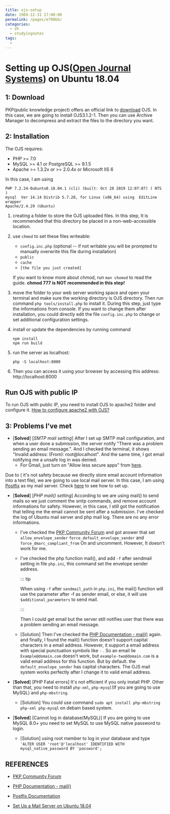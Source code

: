 ```yaml
---
title: ojs-setup
date: 1969-12-31 17:00:00
permalink: /pages/e790bb/
categories:
  - zh
  - studyingnotes
tags:
  - 
---
```

# Setting up OJS([Open Journal Systems]([https://pkp.sfu.ca/ojs/])) on Ubuntu 18.04





## 1: Download

PKP(public knowledge project) offers an official link to [download](https://pkp.sfu.ca/ojs/ojs_download/) OJS. In this case, we are going to install OJS3.1.2-1. Then you can use Archive Manager to decompress and extract the files to the directory you want.



## 2: Installation



The OJS requires:

* PHP >= 7.0
* MySQL >= 4.1 or PostgreSQL >= 9.1.5
* Apache >= 1.3.2x or >= 2.0.4x or Microsoft IIS 6

In this case, I am using

```shell
PHP 7.2.24-0ubuntu0.18.04.1 (cli) (built: Oct 28 2019 12:07:07) ( NTS )
mysql  Ver 14.14 Distrib 5.7.28, for Linux (x86_64) using  EditLine wrapper
Apache/2.4.29 (Ubuntu)
```

1. creating a folder to store the OJS uploaded files. In this step, It is recommended that this directory be placed in a non-web-accessible location.

2. use `chmod` to set these files writeable:

   - `config.inc.php` (optional -- if not writable you will be prompted
     to manually overwrite this file during installation)
   - `public`
   - `cache`
   - `[the file you just created]`

   If you want to know more about chmod, run `man chomod` to read the guide. **chmod 777 is NOT recommended in this step!**

3. move the folder to your web server working space and open your terminal and make sure the working directory is OJS directory. Then run command `php tools/install.php` to install it. During this step, just type the informations from console. If you want to change them after installation, you could directly edit the file `config.inc.php` to change or set additional configuration settings.

4. install or update the dependencies by running command

    ```shell
   npm install
   npm run build
    ```

5. run the server as localhost:

   `php -S localhost:8000  `

6. Then you can access it using your browser by accessing this address: http://localhost:8000

## Run OJS with public IP
To run OJS with public IP, you need to install OJS to apache2 folder and configure it. [How to configure apache2 with OJS?]()

## 3: Problems I've met



- [**Solved**] [*SMTP mail setting*] After I set up SMTP mail configuration, and when a user done a submission, the server notify "There was a problem sending an email message.". And I checked the terminal, it shows "Invalid address:  (From): root@localhost". And the same time, I got email notifying me  a unsafe log in was denied.
  - For Gmail, just turn on "Allow less secure apps" from [here](https://myaccount.google.com/security#activity).

Due to ( it's not safety because we directly store email account information into a text file), we are going to use local mail server. In this case, I am using [Postfix](http://www.postfix.org/) as my mail server. Check [here]() to see how to set up.

- [**Solved**] [*PHP mail() setting*] According to we are using mail() to send mails so we just comment the smtp commands, and remove account informations for safety. However, in this case, I still got the notification that telling me the email cannot be sent after a submission. I've checked the log of Ubuntu mail server and php mail log. There are no any error informations.

  - I've checked the [PKP Community Forum](https://forum.pkp.sfu.ca) and got answer that set `allow_envelope_sender` `force_default_envelope_sender` and  `force_dmarc_compliant_from` On and uncomment. However, It doesn't work for me.

  - I've checked the php function mail(), and add `-f` after sendmail setting in file `php.ini`, this command set the envelope sender address.  

    ::: tip

    When using `-f` after `sendmail_path` in `php.ini`, the mail() function will use the parameter after -f as sender email, or else, it will use `$additional_parameters` to send mail.

    :::

    Then I could get email but the server still notifies user that there was a problem sending an email message.

  - [Solution] Then I've checked the [PHP Documentation - mail()](https://www.php.net/manual/en/function.mail.php) again. and finally, I found the mail() function doesn't support capital  characters in a email address. However, it support a email address with special punctuation symbols like `-` . So an email lie `Example@domain.com` doesn't work, but `example-two@domain.com` is a valid email address for this function.  But by default. the `default_envelope_sender` has capital characters. The OJS mail system works perfectly after I change it to valid email address.

- [**Solved**] [PHP Fatal errors] It's not efficient if you only install PHP. Other than that, you need to install `php-xml`, `php-mysql`(If you are going to use MySQL) and `php-mbstring`.
  - [Solution] You could use command `sudo apt install php-mbstring php-xml php-mysql` on debain based system.

- [**Solved**] [Cannot log in database(MySQL)] If you are going to use MySQL 8.0+ you need to set MySQL to use MySQL native password to login.
  - [Solution] using root member to log in your database and type `'ALTER USER 'root'@'localhost' IDENTIFIED WITH mysql_native_password BY 'password';`

## REFERENCES

- [PKP Community Forum](https://forum.pkp.sfu.ca)

- [PHP Documentation - mail()](https://www.php.net/manual/en/function.mail.php)
- [Postfix Documentation](http://www.postfix.org/documentation.html)

- [Set Up a Mail Server on Ubuntu 18.04](https://www.hostinger.com/tutorials/how-to-install-and-setup-mail-server-on-ubuntu/)

<Valine></Valine>
